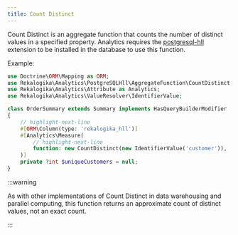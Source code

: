 ```yaml
---
title: Count Distinct
---
```


Count Distinct is an aggregate function that counts the number of distinct
values in a specified property. Analytics requires the
[postgresql-hll](https://github.com/citusdata/postgresql-hll) extension to be
installed in the database to use this function.

Example:

```php
use Doctrine\ORM\Mapping as ORM;
use Rekalogika\Analytics\PostgreSQLHll\AggregateFunction\CountDistinct;
use Rekalogika\Analytics\Attribute as Analytics;
use Rekalogika\Analytics\ValueResolver\IdentifierValue;

class OrderSummary extends Summary implements HasQueryBuilderModifier
{
    // highlight-next-line
    #[ORM\Column(type: 'rekalogika_hll')]
    #[Analytics\Measure(
        // highlight-next-line
        function: new CountDistinct(new IdentifierValue('customer')),
    )]
    private ?int $uniqueCustomers = null;
}
```

:::warning

As with other implementations of Count Distinct in data warehousing and parallel
computing, this function returns an approximate count of distinct values, not an
exact count.

:::